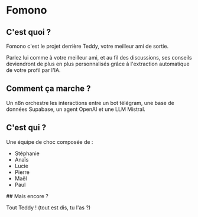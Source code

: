 # Fomono

## C'est quoi ?

Fomono c'est le projet derrière Teddy, votre meilleur ami de sortie.

Parlez lui comme à votre meilleur ami, et au fil des discussions, ses conseils deviendront de plus en plus
personnalisés grâce à l'extraction automatique de votre profil par l'IA.

## Comment ça marche ?

Un n8n orchestre les interactions entre un bot télégram, une base de données Supabase, un agent OpenAI et une LLM Mistral.


## C'est qui ?

Une équipe de choc composée de : 
- Stéphanie
- Anaïs
- Lucie
- Pierre
- Maël
- Paul


## Mais encore ?

Tout Teddy ! (tout est dis, tu l'as ?) 